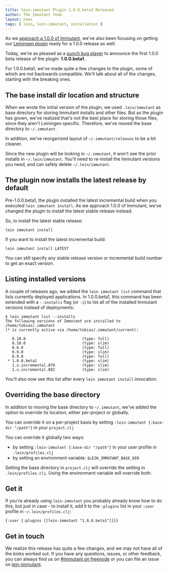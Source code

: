 ```yaml
---
title: lein-immutant Plugin 1.0.0.beta1 Released
author: The Immutant Team
layout: news
tags: [ lein, lein-immutant, installation ]
---
```


As we [approach a 1.0.0 of Immutant](../announcing-1-0-0-beta1/), we've also been focusing on
getting our
[Leiningen plugin](https://github.com/immutant/lein-immutant/) ready
for a 1.0.0 release as well.

Today, we're as pleased as a
[punch bug player](http://en.wikipedia.org/wiki/Punch_buggy) to
announce the first 1.0.0 beta release of the plugin: **1.0.0.beta1**. 

For 1.0.0.beta1, we've made quite a few changes to the plugin, some of
which are not backwards compatible. We'll talk about all of the
changes, starting with the breaking ones.

## The base install dir location and structure

When we wrote the initial version of the plugin, we used
`.lein/immutant` as base directory for storing Immutant installs and
other files. But as the plugin has grown, we've realized that's not
the best place for storing those files, since they aren't Leiningen
specific. Therefore, we've moved the base directory to `~/.immutant`.

In addition, we've reorganized layout of `~/.immutant/releases` to be
a bit cleaner.

Since the new plugin will be looking in `~/.immutant`, it won't see
the prior installs in `~/.lein/immutant`. You'll need to re-install
the Immutant versions you need, and can safely delete
`~/.lein/immutant`.

## The plugin now installs the latest release by default

Pre-1.0.0.beta1, the plugin installed the latest incremental build
when you executed `lein immutant install`. As we approach 1.0.0 of
Immutant, we've changed the plugin to install the latest stable
release instead.

So, to install the latest stable release:

    lein immutant install
    
If you want to install the latest incremental build:

    lein immutant install LATEST
    
You can still specify any stable release version or incremental build
number to get an exact version.

## Listing installed versions

A couple of releases ago, we added the `lein immutant list` command
that lists currently deployed applications. In 1.0.0.beta1, this
command has been extended with a `--installs` flag (or `-i`) to list
all of the installed Immutant versions instead of deployments:

    $ lein immutant list --installs
    The following versions of Immutant are installed to /home/tobias/.immutant
    (* is currently active via /home/tobias/.immutant/current):

       0.10.0                         (type: full)
       0.10.0                         (type: slim)
       0.6.0                          (type: full)
       0.9.0                          (type: slim)
       0.9.0                          (type: full)
     * 1.0.0.beta1                    (type: slim)
       1.x.incremental.879            (type: slim)
       1.x.incremental.882            (type: slim)
       
You'll also now see this list after every `lein immutant install` invocation.

## Overriding the base directory

In addition to moving the base directory to `~/.immutant`, we've added
the option to override its location, either per-project or globally.

You can override it on a per-project basis by setting `:lein-immutant
{:base-dir "/path"}` in your `project.clj`
  
You can override it globally two ways:

* by setting `:lein-immutant {:base-dir "/path"}` in your user profile
  in `.lein/profiles.clj`
* by setting an environment variable: `$LEIN_IMMUTANT_BASE_DIR`

Setting the base directory in `project.clj` will override the setting
in `.lein/profiles.clj`. Using the environment variable will override
both.
  
## Get it

If you're already using `lein-immutant` you probably already know how
to do this, but just in case - to install it, add it to the `:plugins`
list in your `:user` profile in `~/.lein/profiles.clj`:

    {:user {:plugins [[lein-immutant "1.0.0.beta1"]]}}

## Get in touch

We realize this release has quite a few changes, and we may not have
all of the kinks worked out. If you have any questions, issues, or
other feedback, you can always find us on
[#immutant on freenode](/community/) or you can file an issue on
[lein-immutant](https://github.com/immutant/lein-immutant/issues).

